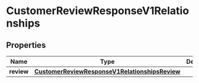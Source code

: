 

# CustomerReviewResponseV1Relationships


## Properties

| Name | Type | Description | Notes |
|------------ | ------------- | ------------- | -------------|
|**review** | [**CustomerReviewResponseV1RelationshipsReview**](CustomerReviewResponseV1RelationshipsReview.md) |  |  [optional] |



